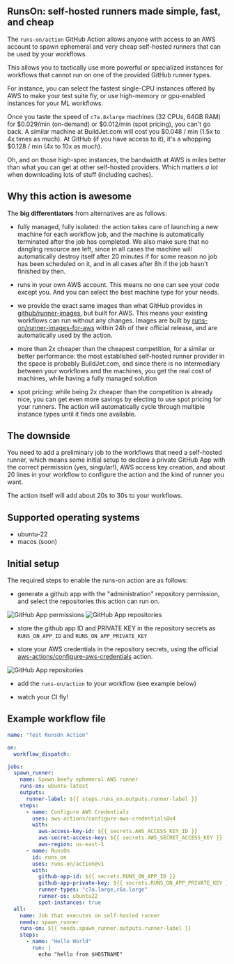 ## RunsOn: self‐hosted runners made simple, fast, and cheap

The `runs-on/action` GitHub Action allows anyone with access to an AWS account to spawn ephemeral and very cheap self-hosted runners that can be used by your workflows.

This allows you to tactically use more powerful or specialized instances for workflows that cannot run on one of the provided GitHub runner types.

For instance, you can select the fastest single-CPU instances offered by AWS to make your test suite fly, or use high-memory or gpu-enabled instances for your ML workflows.

Once you taste the speed of `c7a.8xlarge` machines (32 CPUs, 64GB RAM) for $0.029/min (on-demand) or $0.012/min (spot pricing), you can't go back. A similar machine at BuildJet.com will cost you $0.048 / min (1.5x to 4x times as much). At GitHub (if you have access to it), it's a whopping $0.128 / min (4x to 10x as much).

Oh, and on those high-spec instances, the bandwidth at AWS is miles better than what you can get at other self-hosted providers. Which matters _a lot_ when downloading lots of stuff (including caches).

## Why this action is awesome

The **big differentiators** from alternatives are as follows:

* fully managed, fully isolated: the action takes care of launching a new machine for each workflow job, and the machine is automatically terminated after the job has completed. We also make sure that no dangling resource are left, since in all cases the machine will automatically destroy itself after 20 minutes if for some reason no job has been scheduled on it, and in all cases after 8h if the job hasn't finished by then.

* runs in your own AWS account. This means no one can see your code except you. And you can select the best machine type for your needs.

* we provide the exact same images than what GitHub provides in [github/runner-images](https://github.com/actions/runner-images), but built for AWS. This means your existing workflows can run without any changes. Images are built by [runs-on/runner-images-for-aws](https://github.com/runs-on/runner-images-for-aws) within 24h of their official release, and are automatically used by the action.

* more than 2x cheaper than the cheapest competition, for a similar or better performance: the most established self-hosted runner provider in the space is probably BuildJet.com, and since there is no intermediary between your workflows and the machines, you get the real cost of machines, while having a fully managed solution

* spot pricing: while being 2x cheaper than the competition is already nice, you can get even more savings by electing to use spot pricing for your runners. The action will automatically cycle through multiple instance types until it finds one available.

## The downside

You need to add a preliminary job to the workflows that need a self-hosted runner, which means some initial setup to declare a private GitHub App with the correct permission (yes, singular!), AWS access key creation, and about 20 lines in your workflow to configure the action and the kind of runner you want.

The action itself will add about 20s to 30s to your workflows.

## Supported operating systems

* ubuntu-22
* macos (soon)

## Initial setup

The required steps to enable the runs-on action are as follows:

* generate a github app with the "administration" repository permission, and select the repositories this action can run on.

![GitHub App permissions](docs/img/github-app-permissions.png)
![GitHub App repositories](docs/img/github-app-repositories.png)

* store the github app ID and PRIVATE KEY in the repository secrets as `RUNS_ON_APP_ID` and `RUNS_ON_APP_PRIVATE_KEY`

* store your AWS credentials in the repository secrets, using the official [aws-actions/configure-aws-credentials](https://github.com/aws-actions/configure-aws-credentials) action.

![GitHub App repositories](docs/img/repository-action-secrets.png)

* add the `runs-on/action` to your workflow (see example below)

* watch your CI fly!

## Example workflow file

```yaml
name: "Test RunsOn Action"

on:
  workflow_dispatch:

jobs:
  spawn_runner:
    name: Spawn beefy ephemeral AWS runner
    runs-on: ubuntu-latest
    outputs:
      runner-label: ${{ steps.runs_on.outputs.runner-label }}
    steps:
      - name: Configure AWS Credentials
        uses: aws-actions/configure-aws-credentials@v4
        with:
          aws-access-key-id: ${{ secrets.AWS_ACCESS_KEY_ID }}
          aws-secret-access-key: ${{ secrets.AWS_SECRET_ACCESS_KEY }}
          aws-region: us-east-1
      - name: RunsOn
        id: runs_on
        uses: runs-on/action@v1
        with:
          github-app-id: ${{ secrets.RUNS_ON_APP_ID }}
          github-app-private-key: ${{ secrets.RUNS_ON_APP_PRIVATE_KEY }}
          runner-types: "c7a.large,c6a.large"
          runner-os: ubuntu22
          spot-instances: true
  all:
    name: Job that executes on self-hosted runner
    needs: spawn_runner
    runs-on: ${{ needs.spawn_runner.outputs.runner-label }}
    steps:
      - name: "Hello World"
        run: |
          echo "hello from $HOSTNAME"
```